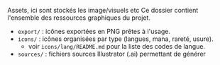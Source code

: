 <!-- 📁 chemin relatif : assets\README.md -->
Assets, ici sont stockés les image/visuels etc
Ce dossier contient l'ensemble des ressources graphiques du projet.

- `export/` : icônes exportées en PNG prêtes à l'usage.
- `icons/` : icônes organisées par type (langues, mana, rareté, usure).
   - voir `icons/lang/README.md` pour la liste des codes de langue.
- `sources/` : fichiers sources Illustrator (.ai) permettant de générer
